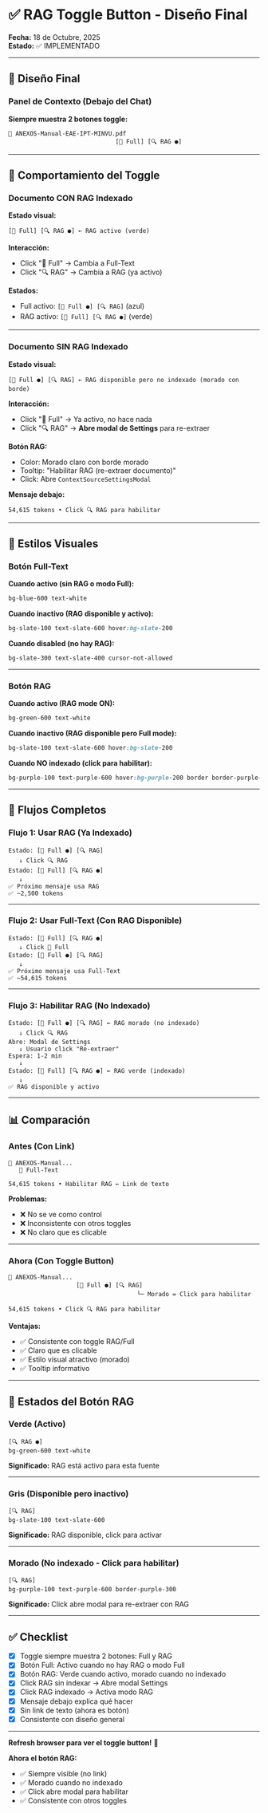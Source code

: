 # ✅ RAG Toggle Button - Diseño Final

**Fecha:** 18 de Octubre, 2025  
**Estado:** ✅ IMPLEMENTADO

---

## 🎯 Diseño Final

### Panel de Contexto (Debajo del Chat)

**Siempre muestra 2 botones toggle:**

```
📄 ANEXOS-Manual-EAE-IPT-MINVU.pdf
                              [📝 Full] [🔍 RAG ●]
```

---

## 🔘 Comportamiento del Toggle

### Documento CON RAG Indexado

**Estado visual:**
```
[📝 Full] [🔍 RAG ●] ← RAG activo (verde)
```

**Interacción:**
- Click "📝 Full" → Cambia a Full-Text
- Click "🔍 RAG" → Cambia a RAG (ya activo)

**Estados:**
- Full activo: `[📝 Full ●] [🔍 RAG]` (azul)
- RAG activo: `[📝 Full] [🔍 RAG ●]` (verde)

---

### Documento SIN RAG Indexado

**Estado visual:**
```
[📝 Full ●] [🔍 RAG] ← RAG disponible pero no indexado (morado con borde)
```

**Interacción:**
- Click "📝 Full" → Ya activo, no hace nada
- Click "🔍 RAG" → **Abre modal de Settings** para re-extraer

**Botón RAG:**
- Color: Morado claro con borde morado
- Tooltip: "Habilitar RAG (re-extraer documento)"
- Click: Abre `ContextSourceSettingsModal`

**Mensaje debajo:**
```
54,615 tokens • Click 🔍 RAG para habilitar
```

---

## 🎨 Estilos Visuales

### Botón Full-Text

**Cuando activo (sin RAG o modo Full):**
```css
bg-blue-600 text-white
```

**Cuando inactivo (RAG disponible y activo):**
```css
bg-slate-100 text-slate-600 hover:bg-slate-200
```

**Cuando disabled (no hay RAG):**
```css
bg-slate-300 text-slate-400 cursor-not-allowed
```

---

### Botón RAG

**Cuando activo (RAG mode ON):**
```css
bg-green-600 text-white
```

**Cuando inactivo (RAG disponible pero Full mode):**
```css
bg-slate-100 text-slate-600 hover:bg-slate-200
```

**Cuando NO indexado (click para habilitar):**
```css
bg-purple-100 text-purple-600 hover:bg-purple-200 border border-purple-300
```

---

## 🔄 Flujos Completos

### Flujo 1: Usar RAG (Ya Indexado)

```
Estado: [📝 Full ●] [🔍 RAG]
   ↓ Click 🔍 RAG
Estado: [📝 Full] [🔍 RAG ●]
   ↓
✅ Próximo mensaje usa RAG
✅ ~2,500 tokens
```

---

### Flujo 2: Usar Full-Text (Con RAG Disponible)

```
Estado: [📝 Full] [🔍 RAG ●]
   ↓ Click 📝 Full
Estado: [📝 Full ●] [🔍 RAG]
   ↓
✅ Próximo mensaje usa Full-Text
✅ ~54,615 tokens
```

---

### Flujo 3: Habilitar RAG (No Indexado)

```
Estado: [📝 Full ●] [🔍 RAG] ← RAG morado (no indexado)
   ↓ Click 🔍 RAG
Abre: Modal de Settings
   ↓ Usuario click "Re-extraer"
Espera: 1-2 min
   ↓
Estado: [📝 Full] [🔍 RAG ●] ← RAG verde (indexado)
   ↓
✅ RAG disponible y activo
```

---

## 📊 Comparación

### Antes (Con Link)

```
📄 ANEXOS-Manual...
   📝 Full-Text

54,615 tokens • Habilitar RAG ← Link de texto
```

**Problemas:**
- ❌ No se ve como control
- ❌ Inconsistente con otros toggles
- ❌ No claro que es clicable

---

### Ahora (Con Toggle Button)

```
📄 ANEXOS-Manual...
                   [📝 Full ●] [🔍 RAG]
                                    └─ Morado = Click para habilitar

54,615 tokens • Click 🔍 RAG para habilitar
```

**Ventajas:**
- ✅ Consistente con toggle RAG/Full
- ✅ Claro que es clicable
- ✅ Estilo visual atractivo (morado)
- ✅ Tooltip informativo

---

## 🎨 Estados del Botón RAG

### Verde (Activo)
```
[🔍 RAG ●]
bg-green-600 text-white
```
**Significado:** RAG está activo para esta fuente

---

### Gris (Disponible pero inactivo)
```
[🔍 RAG]
bg-slate-100 text-slate-600
```
**Significado:** RAG disponible, click para activar

---

### Morado (No indexado - Click para habilitar)
```
[🔍 RAG]
bg-purple-100 text-purple-600 border-purple-300
```
**Significado:** Click abre modal para re-extraer con RAG

---

## ✅ Checklist

- [x] Toggle siempre muestra 2 botones: Full y RAG
- [x] Botón Full: Activo cuando no hay RAG o modo Full
- [x] Botón RAG: Verde cuando activo, morado cuando no indexado
- [x] Click RAG sin indexar → Abre modal Settings
- [x] Click RAG indexado → Activa modo RAG
- [x] Mensaje debajo explica qué hacer
- [x] Sin link de texto (ahora es botón)
- [x] Consistente con diseño general

---

**Refresh browser para ver el toggle button!** 🚀

**Ahora el botón RAG:**
- ✅ Siempre visible (no link)
- ✅ Morado cuando no indexado
- ✅ Click abre modal para habilitar
- ✅ Consistente con otros toggles











